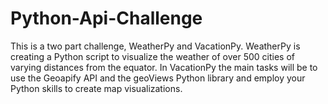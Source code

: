 # Python-Api-Challenge
This is a two part challenge, WeatherPy and VacationPy. WeatherPy is creating a Python script to visualize the weather of over 500 cities of varying distances from the equator.  In VacationPy the main tasks will be to use the Geoapify API and the geoViews Python library and employ your Python skills to create map visualizations.
